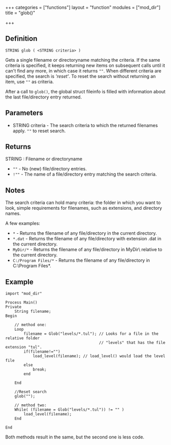 +++
categories = ["functions"]
layout = "function"
modules = ["mod_dir"]
title = "glob()"

+++

## Definition

    STRING glob ( <STRING criteria> )

Gets a single filename or directoryname matching the criteria. If the same criteria is specified, it keeps returning new items on subsequent calls until it can't find any more, in which case it returns `""`. When different criteria are specified, the search is _'reset'_. To reset the search without returning an item, use `""` as criteria.

After a call to `glob()`, the global struct fileinfo is filled with information about the last file/directory entry returned.

## Parameters

- STRING criteria - The search criteria to which the returned filenames apply. `""` to reset search.

## Returns

STRING : Filename or directoryname

- `""`  - No (new) file/directory entries.
- `!""` - The name of a file/directory entry matching the search criteria.

## Notes

The search criteria can hold many criteria: the folder in which you want to look, simple requirements for filenames, such as extensions, and directory names.

A few examples:

- `*` - Returns the filename of any file/directory in the current directory.
- `*.dat` - Returns the filename of any file/directory with extension .dat in the current directory.
- `MyDir/*` - Returns the filename of any file/directory in MyDir\ relative to the current directory.
- `C:/Program Files/*`  - Returns the filename of any file/directory in C:\Program Files\*.


## Example

```
import "mod_dir"

Process Main()
Private
    String filename;
Begin

    // method one:
    Loop
        filename = Glob("levels/*.tul"); // Looks for a file in the relative folder
                                         // "levels" that has the file extension "tul".
        if(filename!="")
            load_level(filename); // load_level() would load the level file
        else
            break;
        end

    End

    //Reset search
    glob("");

    // method two:
    While( (filename = Glob("levels/*.tul")) != "" )
        load_level(filename);
    End

End
```

Both methods result in the same, but the second one is less code.
